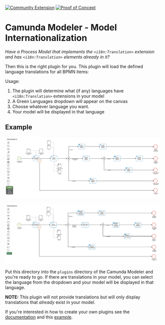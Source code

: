 [![Community Extension](https://img.shields.io/badge/Community%20Extension-An%20open%20source%20community%20maintained%20project-FF4700)](https://github.com/camunda-community-hub/community) [![Proof of Concept](https://img.shields.io/badge/Lifecycle-Proof%20of%20Concept-blueviolet)](https://github.com/Camunda-Community-Hub/community/blob/main/extension-lifecycle.md#proof-of-concept-)

# Camunda Modeler - Model Internationalization

*Have a Process Model that implements the `<i18n:Translation>` extension and has `<i18n:Translation>` elements already in it?*

Then this is the right plugin for you. This plugin will load the defined language translations for all BPMN items:

Usage:
1. The plugin will determine what (if any) languages have `<i18n:Translation>` extensions in your model
2. A Green Languages dropdown will appear on the canvas
3. Choose whatever language you want.
4. Your model will be displayed in that language

## Example

![Screenshot 1](Screenshot1.png)

![Screenshot 2](Screenshot2.png)

Put this directory into the `plugins` directory of the Camunda Modeler and you're ready to go.
If there are translations in your model, you can select the language from the dropdown and your model will be displayed in that language.

**NOTE:** This plugin will not provide translations but will only display translations that _already_ exist in your model.

If you're interested in how to create your own plugins see the [documentation](https://github.com/camunda/camunda-modeler/tree/547-plugins/docs/plugins) and this [example](https://github.com/camunda/camunda-modeler-plugin-example).
